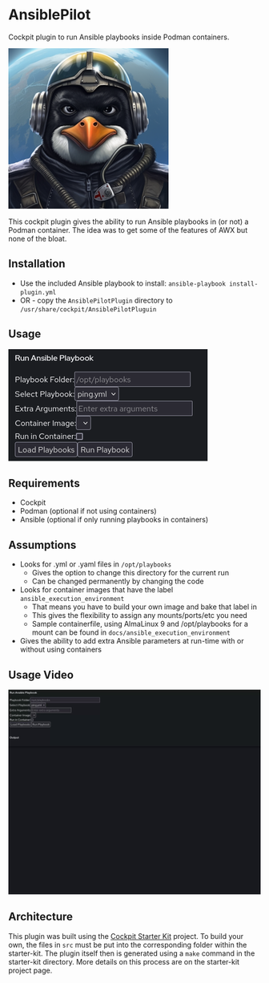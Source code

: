 # AnsiblePilot

Cockpit plugin to run Ansible playbooks inside Podman containers.

![AnsiblePilot](docs/images/logo.png)

This cockpit plugin gives the ability to run Ansible playbooks in (or not) a Podman container.
The idea was to get some of the features of AWX but none of the bloat.

## Installation
- Use the included Ansible playbook to install: ```ansible-playbook install-plugin.yml```
- OR - copy the ```AnsiblePilotPlugin``` directory to ```/usr/share/cockpit/AnsiblePilotPluguin```

## Usage
![Screenshot](docs/images/screenshot.png)

## Requirements
- Cockpit
- Podman (optional if not using containers)
- Ansible (optional if only running playbooks in containers)

## Assumptions
- Looks for .yml or .yaml files in ```/opt/playbooks```
  - Gives the option to change this directory for the current run
  - Can be changed permanently by changing the code
- Looks for container images that have the label ```ansible_execution_environment```
  - That means you have to build your own image and bake that label in
  - This gives the flexibility to assign any mounts/ports/etc you need
  - Sample containerfile, using AlmaLinux 9 and /opt/playbooks for a mount can be found in ```docs/ansible_execution_environment```
- Gives the ability to add extra Ansible parameters at run-time with or without using containers

## Usage Video
![UsageVideo](docs/images/usage.gif)

## Architecture
This plugin was built using the [Cockpit Starter Kit](https://github.com/cockpit-project/starter-kit) project.
To build your own, the files in ```src``` must be put into the corresponding folder within the starter-kit.
The plugin itself then is generated using a ```make``` command in the starter-kit directory.
More details on this process are on the starter-kit project page.
